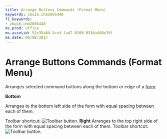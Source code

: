 ```yaml
---
title: Arrange Buttons Commands (Format Menu)
keywords: vbui6.chm2056440
f1_keywords:
- vbui6.chm2056440
ms.prod: office
ms.assetid: 51e35a64-3ce4-fad7-0160-0316a4d0e19f
ms.date: 06/08/2017
---
```



# Arrange Buttons Commands (Format Menu)

Arranges selected command buttons along the bottom or edge of a [form](../../Glossary/vbe-glossary.md#form).

 **Bottom**

Arranges to the bottom left side of the form with equal spacing between each of them.

Toolbar shortcut: 
![Toolbar button](../../../images/tbr_arrb_ZA01201677.gif).
 **Right**
Arranges to the top right side of the form with equal spacing between each of them.
Toolbar shortcut: 
![Toolbar button](../../../images/tbr_arrr_ZA01201678.gif).

